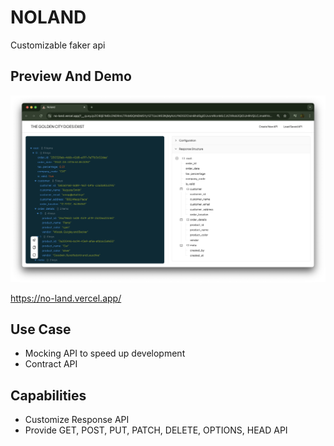 # NOLAND

Customizable faker api

## Preview And Demo

![preview](preview.png)

https://no-land.vercel.app/

## Use Case

- Mocking API to speed up development
- Contract API

## Capabilities

- Customize Response API
- Provide GET, POST, PUT, PATCH, DELETE, OPTIONS, HEAD API